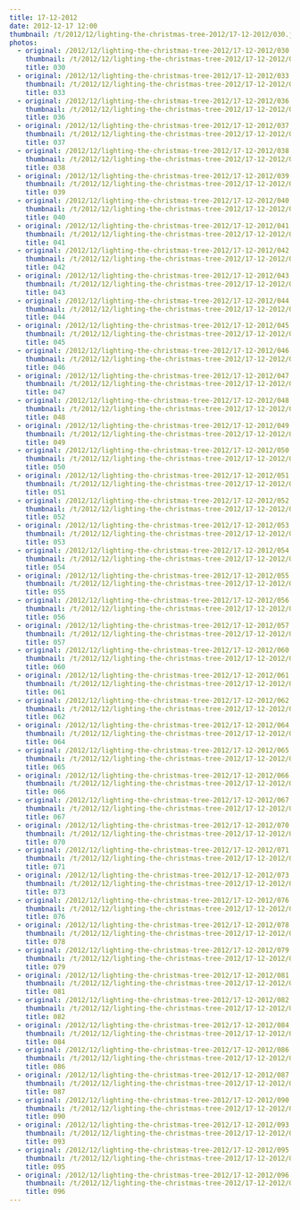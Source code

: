 ```yaml
---
title: 17-12-2012
date: 2012-12-17 12:00
thumbnail: /t/2012/12/lighting-the-christmas-tree-2012/17-12-2012/030.jpg
photos:
  - original: /2012/12/lighting-the-christmas-tree-2012/17-12-2012/030.jpg
    thumbnail: /t/2012/12/lighting-the-christmas-tree-2012/17-12-2012/030.jpg
    title: 030
  - original: /2012/12/lighting-the-christmas-tree-2012/17-12-2012/033.jpg
    thumbnail: /t/2012/12/lighting-the-christmas-tree-2012/17-12-2012/033.jpg
    title: 033
  - original: /2012/12/lighting-the-christmas-tree-2012/17-12-2012/036.jpg
    thumbnail: /t/2012/12/lighting-the-christmas-tree-2012/17-12-2012/036.jpg
    title: 036
  - original: /2012/12/lighting-the-christmas-tree-2012/17-12-2012/037.jpg
    thumbnail: /t/2012/12/lighting-the-christmas-tree-2012/17-12-2012/037.jpg
    title: 037
  - original: /2012/12/lighting-the-christmas-tree-2012/17-12-2012/038.jpg
    thumbnail: /t/2012/12/lighting-the-christmas-tree-2012/17-12-2012/038.jpg
    title: 038
  - original: /2012/12/lighting-the-christmas-tree-2012/17-12-2012/039.jpg
    thumbnail: /t/2012/12/lighting-the-christmas-tree-2012/17-12-2012/039.jpg
    title: 039
  - original: /2012/12/lighting-the-christmas-tree-2012/17-12-2012/040.jpg
    thumbnail: /t/2012/12/lighting-the-christmas-tree-2012/17-12-2012/040.jpg
    title: 040
  - original: /2012/12/lighting-the-christmas-tree-2012/17-12-2012/041.jpg
    thumbnail: /t/2012/12/lighting-the-christmas-tree-2012/17-12-2012/041.jpg
    title: 041
  - original: /2012/12/lighting-the-christmas-tree-2012/17-12-2012/042.jpg
    thumbnail: /t/2012/12/lighting-the-christmas-tree-2012/17-12-2012/042.jpg
    title: 042
  - original: /2012/12/lighting-the-christmas-tree-2012/17-12-2012/043.jpg
    thumbnail: /t/2012/12/lighting-the-christmas-tree-2012/17-12-2012/043.jpg
    title: 043
  - original: /2012/12/lighting-the-christmas-tree-2012/17-12-2012/044.jpg
    thumbnail: /t/2012/12/lighting-the-christmas-tree-2012/17-12-2012/044.jpg
    title: 044
  - original: /2012/12/lighting-the-christmas-tree-2012/17-12-2012/045.jpg
    thumbnail: /t/2012/12/lighting-the-christmas-tree-2012/17-12-2012/045.jpg
    title: 045
  - original: /2012/12/lighting-the-christmas-tree-2012/17-12-2012/046.jpg
    thumbnail: /t/2012/12/lighting-the-christmas-tree-2012/17-12-2012/046.jpg
    title: 046
  - original: /2012/12/lighting-the-christmas-tree-2012/17-12-2012/047.jpg
    thumbnail: /t/2012/12/lighting-the-christmas-tree-2012/17-12-2012/047.jpg
    title: 047
  - original: /2012/12/lighting-the-christmas-tree-2012/17-12-2012/048.jpg
    thumbnail: /t/2012/12/lighting-the-christmas-tree-2012/17-12-2012/048.jpg
    title: 048
  - original: /2012/12/lighting-the-christmas-tree-2012/17-12-2012/049.jpg
    thumbnail: /t/2012/12/lighting-the-christmas-tree-2012/17-12-2012/049.jpg
    title: 049
  - original: /2012/12/lighting-the-christmas-tree-2012/17-12-2012/050.jpg
    thumbnail: /t/2012/12/lighting-the-christmas-tree-2012/17-12-2012/050.jpg
    title: 050
  - original: /2012/12/lighting-the-christmas-tree-2012/17-12-2012/051.jpg
    thumbnail: /t/2012/12/lighting-the-christmas-tree-2012/17-12-2012/051.jpg
    title: 051
  - original: /2012/12/lighting-the-christmas-tree-2012/17-12-2012/052.jpg
    thumbnail: /t/2012/12/lighting-the-christmas-tree-2012/17-12-2012/052.jpg
    title: 052
  - original: /2012/12/lighting-the-christmas-tree-2012/17-12-2012/053.jpg
    thumbnail: /t/2012/12/lighting-the-christmas-tree-2012/17-12-2012/053.jpg
    title: 053
  - original: /2012/12/lighting-the-christmas-tree-2012/17-12-2012/054.jpg
    thumbnail: /t/2012/12/lighting-the-christmas-tree-2012/17-12-2012/054.jpg
    title: 054
  - original: /2012/12/lighting-the-christmas-tree-2012/17-12-2012/055.jpg
    thumbnail: /t/2012/12/lighting-the-christmas-tree-2012/17-12-2012/055.jpg
    title: 055
  - original: /2012/12/lighting-the-christmas-tree-2012/17-12-2012/056.jpg
    thumbnail: /t/2012/12/lighting-the-christmas-tree-2012/17-12-2012/056.jpg
    title: 056
  - original: /2012/12/lighting-the-christmas-tree-2012/17-12-2012/057.jpg
    thumbnail: /t/2012/12/lighting-the-christmas-tree-2012/17-12-2012/057.jpg
    title: 057
  - original: /2012/12/lighting-the-christmas-tree-2012/17-12-2012/060.jpg
    thumbnail: /t/2012/12/lighting-the-christmas-tree-2012/17-12-2012/060.jpg
    title: 060
  - original: /2012/12/lighting-the-christmas-tree-2012/17-12-2012/061.jpg
    thumbnail: /t/2012/12/lighting-the-christmas-tree-2012/17-12-2012/061.jpg
    title: 061
  - original: /2012/12/lighting-the-christmas-tree-2012/17-12-2012/062.jpg
    thumbnail: /t/2012/12/lighting-the-christmas-tree-2012/17-12-2012/062.jpg
    title: 062
  - original: /2012/12/lighting-the-christmas-tree-2012/17-12-2012/064.jpg
    thumbnail: /t/2012/12/lighting-the-christmas-tree-2012/17-12-2012/064.jpg
    title: 064
  - original: /2012/12/lighting-the-christmas-tree-2012/17-12-2012/065.jpg
    thumbnail: /t/2012/12/lighting-the-christmas-tree-2012/17-12-2012/065.jpg
    title: 065
  - original: /2012/12/lighting-the-christmas-tree-2012/17-12-2012/066.jpg
    thumbnail: /t/2012/12/lighting-the-christmas-tree-2012/17-12-2012/066.jpg
    title: 066
  - original: /2012/12/lighting-the-christmas-tree-2012/17-12-2012/067.jpg
    thumbnail: /t/2012/12/lighting-the-christmas-tree-2012/17-12-2012/067.jpg
    title: 067
  - original: /2012/12/lighting-the-christmas-tree-2012/17-12-2012/070.jpg
    thumbnail: /t/2012/12/lighting-the-christmas-tree-2012/17-12-2012/070.jpg
    title: 070
  - original: /2012/12/lighting-the-christmas-tree-2012/17-12-2012/071.jpg
    thumbnail: /t/2012/12/lighting-the-christmas-tree-2012/17-12-2012/071.jpg
    title: 071
  - original: /2012/12/lighting-the-christmas-tree-2012/17-12-2012/073.jpg
    thumbnail: /t/2012/12/lighting-the-christmas-tree-2012/17-12-2012/073.jpg
    title: 073
  - original: /2012/12/lighting-the-christmas-tree-2012/17-12-2012/076.jpg
    thumbnail: /t/2012/12/lighting-the-christmas-tree-2012/17-12-2012/076.jpg
    title: 076
  - original: /2012/12/lighting-the-christmas-tree-2012/17-12-2012/078.jpg
    thumbnail: /t/2012/12/lighting-the-christmas-tree-2012/17-12-2012/078.jpg
    title: 078
  - original: /2012/12/lighting-the-christmas-tree-2012/17-12-2012/079.jpg
    thumbnail: /t/2012/12/lighting-the-christmas-tree-2012/17-12-2012/079.jpg
    title: 079
  - original: /2012/12/lighting-the-christmas-tree-2012/17-12-2012/081.jpg
    thumbnail: /t/2012/12/lighting-the-christmas-tree-2012/17-12-2012/081.jpg
    title: 081
  - original: /2012/12/lighting-the-christmas-tree-2012/17-12-2012/082.jpg
    thumbnail: /t/2012/12/lighting-the-christmas-tree-2012/17-12-2012/082.jpg
    title: 082
  - original: /2012/12/lighting-the-christmas-tree-2012/17-12-2012/084.jpg
    thumbnail: /t/2012/12/lighting-the-christmas-tree-2012/17-12-2012/084.jpg
    title: 084
  - original: /2012/12/lighting-the-christmas-tree-2012/17-12-2012/086.jpg
    thumbnail: /t/2012/12/lighting-the-christmas-tree-2012/17-12-2012/086.jpg
    title: 086
  - original: /2012/12/lighting-the-christmas-tree-2012/17-12-2012/087.jpg
    thumbnail: /t/2012/12/lighting-the-christmas-tree-2012/17-12-2012/087.jpg
    title: 087
  - original: /2012/12/lighting-the-christmas-tree-2012/17-12-2012/090.jpg
    thumbnail: /t/2012/12/lighting-the-christmas-tree-2012/17-12-2012/090.jpg
    title: 090
  - original: /2012/12/lighting-the-christmas-tree-2012/17-12-2012/093.jpg
    thumbnail: /t/2012/12/lighting-the-christmas-tree-2012/17-12-2012/093.jpg
    title: 093
  - original: /2012/12/lighting-the-christmas-tree-2012/17-12-2012/095.jpg
    thumbnail: /t/2012/12/lighting-the-christmas-tree-2012/17-12-2012/095.jpg
    title: 095
  - original: /2012/12/lighting-the-christmas-tree-2012/17-12-2012/096.jpg
    thumbnail: /t/2012/12/lighting-the-christmas-tree-2012/17-12-2012/096.jpg
    title: 096
---
```

